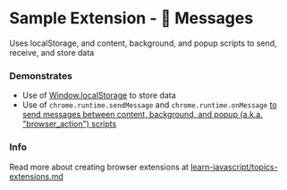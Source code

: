 # Sample Extension - 🐥 Messages

Uses localStorage, and content, background, and popup scripts to send, receive, and store data


### Demonstrates

- Use of [Window.localStorage](https://developer.mozilla.org/en-US/docs/Web/API/Window/localStorage) to store data
- Use of `chrome.runtime.sendMessage` and `chrome.runtime.onMessage` [to send messages between content, background, and popup (a.k.a. "browser_action") scripts](https://developer.chrome.com/docs/extensions/mv2/messaging/)


### Info

Read more about creating browser extensions at [learn-javascript/topics-extensions.md](https://github.com/omundy/learn-javascript/blob/main/topics-extensions.md)
